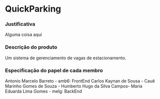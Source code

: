 # QuickParking

### Justificativa
Alguma coisa aqui

### Descrição do produto
Um sistema de gerenciamento de vagas de estacionamento.

### Especificação do papel de cada membro
Antonio Marcelo Barreto - amb6: FrontEnd
Carlos Kaynan de Sousa - 
Cauê Marinho Gomes de Souza -
Humberto Hugo da Silva Campos- 
Maria Eduarda Lima Gomes - melg: BackEnd 


